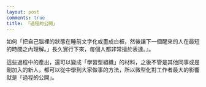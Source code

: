```yaml
---
layout: post
comments: true
title: 「過程的公開」
---
```




如何「把自己腦裡的狀態在睡前文字化或畫成白板，然後讓下一個醒來的人在最短的時間之內理解。」長久實行下來，每個人都非常擅於表達。』。

這些過程中的產出，還可以變成「學習型組織」的材料，之後不管是其他同事或是剛加入的新人，都可以從中學到大家做事的方法，所以微型化對工作者最大的影響就是「過程的公開」。

